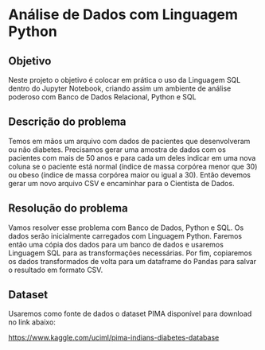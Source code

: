 # Análise de Dados com Linguagem Python

## Objetivo

Neste projeto o objetivo é colocar em prática o uso da Linguagem SQL dentro do Jupyter Notebook, criando assim um ambiente de análise poderoso com Banco de Dados Relacional, Python e SQL

## Descrição do problema

Temos em mãos um arquivo com dados de pacientes que desenvolveram ou não diabetes. Precisamos gerar uma amostra de dados com os pacientes com mais de 50 anos e para cada um deles indicar em uma nova coluna se o paciente está normal (índice de massa corpórea menor que 30) ou obeso (índice de massa corpórea maior ou igual a 30). Então devemos gerar um novo arquivo CSV e encaminhar para o Cientista de Dados.

## Resolução do problema

Vamos resolver esse problema com Banco de Dados, Python e SQL. Os dados serão inicialmente carregados com Linguagem Python. Faremos então uma cópia dos dados para um banco de dados e usaremos Linguagem SQL para as transformações necessárias. Por fim, copiaremos os dados transformados de volta para um dataframe do Pandas para salvar o resultado em formato CSV.

## Dataset

Usaremos como fonte de dados o dataset PIMA disponível para download no link abaixo:

https://www.kaggle.com/uciml/pima-indians-diabetes-database
